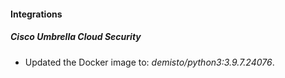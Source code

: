 #### Integrations
##### Cisco Umbrella Cloud Security
- Updated the Docker image to: *demisto/python3:3.9.7.24076*.
